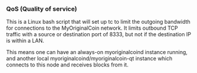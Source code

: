 ### QoS (Quality of service) ###

This is a Linux bash script that will set up tc to limit the outgoing bandwidth for connections to the MyOriginalCoin network. It limits outbound TCP traffic with a source or destination port of 8333, but not if the destination IP is within a LAN.

This means one can have an always-on myoriginalcoind instance running, and another local myoriginalcoind/myoriginalcoin-qt instance which connects to this node and receives blocks from it.
